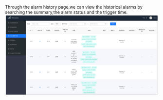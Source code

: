 Through the alarm history page,we can view the historical alarms by searching the summary,the alarm status and the trigger time.  
![historicalalarms](images/historicalalarms.png)